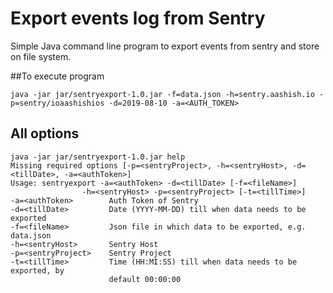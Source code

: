 # Export events log from Sentry

Simple Java command line program to export events from sentry and store on file system. 

##To execute program 

    java -jar jar/sentryexport-1.0.jar -f=data.json -h=sentry.aashish.io -p=sentry/ioaashishios -d=2019-08-10 -a=<AUTH_TOKEN>

## All options
    java -jar jar/sentryexport-1.0.jar help
    Missing required options [-p=<sentryProject>, -h=<sentryHost>, -d=<tillDate>, -a=<authToken>]
    Usage: sentryexport -a=<authToken> -d=<tillDate> [-f=<fileName>]
                    -h=<sentryHost> -p=<sentryProject> [-t=<tillTime>]
    -a=<authToken>        Auth Token of Sentry
    -d=<tillDate>         Date (YYYY-MM-DD) till when data needs to be exported
    -f=<fileName>         Json file in which data to be exported, e.g. data.json
    -h=<sentryHost>       Sentry Host
    -p=<sentryProject>    Sentry Project
    -t=<tillTime>         Time (HH:MI:SS) till when data needs to be exported, by
                          default 00:00:00
